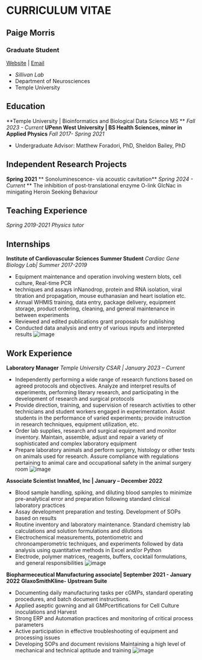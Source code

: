 # **CURRICULUM VITAE**
## **Paige Morris**
### **Graduate Student**
[Website]() | [Email](tur77136@temple.edu)
- _Sillivan Lab_ 
- Department of Neurosciences 
- Temple University
## Education
**Temple University | Bioinformatics and Biological Data Science MS **
*Fall 2023 - Current*
**UPenn West University | BS Health Sciences, minor in Applied Physics**
*Fall 2017- Spring 2021*
- Undergraduate Advisor: Matthew Foradori, PhD, Sheldon Bailey, PhD

## Independent Research Projects
**Spring 2021**
** Sonoluminescence- via acoustic cavitation**
*Spring 2024 - Current*
** The inhibition of post-translational enzyme O-link GlcNac in minigating Heroin Seeking Behaviour

## Teaching Experience
*Spring 2019-2021*
*Physics tutor*

## Internships																	
**Institute of Cardiovascular Sciences Summer Student** 
*Cardiac Gene Biology Lab| Summer 2017-2019*
- Equipment maintenance and operation involving western blots, cell culture, Real-time PCR
- techniques and assays inNanodrop, protein and RNA isolation, viral titration and propagation, mouse euthanasian and heart isolation etc.
- Annual WHMIS training, data entry, package delivery, equipment storage, product ordering, cleaning, and general maintenance in between experiments
- Reviewed and edited publications grant proposals for publishing
- Conducted data analysis and entry of various inputs and interpreted results 
![image](https://github.com/tur77136/myCV/assets/157079782/92b70642-2c45-488f-8252-8de5e273a442)

## Work Experience																
**Laboratory Manager** 
*Temple University CSAR | January 2023 – Current*
- Independently performing a wide range of research functions based on agreed protocols and objectives. Analyze and interpret results of experiments, performing literary research, and participating in the development of research and surgical protocols
- Provide direction, training, and supervision of research activities to other technicians and student workers engaged in experimentation. Assist students in the performance of varied experiments; provide instruction in research techniques, equipment utilization, etc.
- Order lab supplies, research and surgical equipment and monitor inventory. Maintain, assemble, adjust and repair a variety of sophisticated and complex laboratory equipment
- Prepare laboratory animals and perform surgery, histology or other tests on animals used for research. Assure compliance with regulations pertaining to animal care and occupational safety in the animal surgery room
![image](https://github.com/tur77136/myCV/assets/157079782/80130fb5-a9d7-45ea-b5e8-1e7eadf8b16b)

**Associate Scientist** 
**InnaMed, Inc | January – December 2022**
- Blood sample handling, spiking, and diluting blood samples to minimize pre-analytical error and preparation following standard clinical laboratory practices 
- Assay development preparation and testing. Development of SOPs based on results
- Routine inventory and laboratory maintenance. Standard chemistry lab calculations and solution formulations and dilutions
- Electrochemical measurements, potentiometric and chronoamperometric techniques, and experiments followed by data analysis using quantitative methods in Excel and/or Python
- Electrode, polymer matrices, reagents, buffers, cocktail formulations, and general responsibilities 
![image](https://github.com/tur77136/myCV/assets/157079782/457bcc57-3d94-4e74-8dd3-b0abe4e771fb)

**Biopharmeceutical Manufacturing associate| September 2021 - January 2022**
**GlaxoSmithKline- Upstream Suite**
- Documenting daily manufacturing tasks per cGMPs, standard operating procedures, and batch document instructions.
- Applied aseptic gowning and all GMPcertifications for Cell Culture inoculations and Harvest
- Strong ERP and Automation practices and monitoring of critical process parameters
- Active participation in effective troubleshooting of equipment and processing issues
- Developing SOPs and document revisions Maintaining a high level of mechanical and technical aptitude and training
![image](https://github.com/tur77136/myCV/assets/157079782/7c805b12-e143-4eb1-95b0-0dfb13f2d2e4)
						
